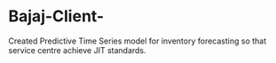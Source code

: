 # Bajaj-Client-
Created Predictive Time Series model for inventory forecasting so that service centre achieve JIT standards.

